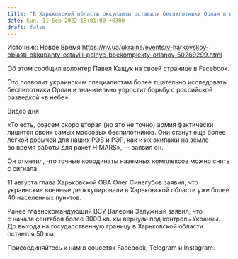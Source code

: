 ```yaml
---
title: "В Харьковской области оккупанты оставили беспилотники Орлан в полной комплектации — волонтер"
date: Sun, 11 Sep 2022 18:01:00 +0300
draft: false
---
```

Источник: Новое Время https://nv.ua/ukraine/events/v-harkovskoy-oblasti-okkupanty-ostavili-polnye-boekomplekty-orlanov-50269299.html


 Об этом сообщил волонтер Павел Кащук на своей странице в Facebook.

Это позволит украинским специалистам более тщательно исследовать беспилотники Орлан и значительно упростит борьбу с российской разведкой «в небе».

 Видео дня   

«То есть, совсем скоро вторая (но это не точно) армия фактически лишится своих самых массовых беспилотников. Они станут еще более легкой добычей для наших РЭБ и РЭР, как и их экипажи на земле во время работы для ракет HIMARS», — заявил он.

Он отметил, что точные координаты наземных комплексов можно снять с сигнала.

11 августа глава Харьковской ОВА Олег Синегубов заявил, что украинские военные деоккупировали в Харьковской области уже более 40 населенных пунктов.

Ранее главнокомандующий ВСУ Валерий Залужный заявил, что с начала сентября более 3000 кв. км вернули под контроль Украины. До выхода на государственную границу в Харьковской области остается 50 км.

Присоединяйтесь к нам в соцсетях Facebook, Telegram и Instagram.
